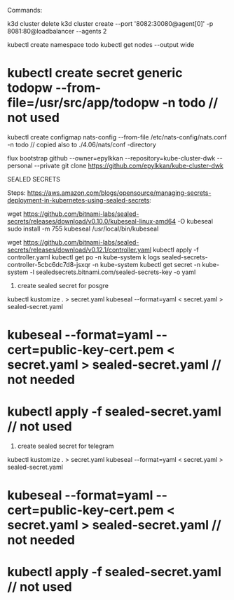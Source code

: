 Commands:

k3d cluster delete
k3d cluster create --port '8082:30080@agent[0]' -p 8081:80@loadbalancer --agents 2

kubectl create namespace todo
kubectl get nodes --output wide
# kubectl create secret generic todopw --from-file=/usr/src/app/todopw -n todo // not used
kubectl create configmap nats-config --from-file /etc/nats-config/nats.conf -n todo // copied also to ./4.06/nats/conf -directory

flux bootstrap github --owner=epylkkan --repository=kube-cluster-dwk --personal --private
git clone https://github.com/epylkkan/kube-cluster-dwk


SEALED SECRETS

Steps: https://aws.amazon.com/blogs/opensource/managing-secrets-deployment-in-kubernetes-using-sealed-secrets: 

wget https://github.com/bitnami-labs/sealed-secrets/releases/download/v0.10.0/kubeseal-linux-amd64 -O kubeseal
sudo install -m 755 kubeseal /usr/local/bin/kubeseal

wget https://github.com/bitnami-labs/sealed-secrets/releases/download/v0.12.1/controller.yaml
kubectl apply -f controller.yaml
kubectl get po -n kube-system
k logs sealed-secrets-controller-5cbc6dc7d8-jsxqr -n kube-system
kubectl get secret -n kube-system -l sealedsecrets.bitnami.com/sealed-secrets-key -o yaml

1) create sealed secret for posgre

kubectl kustomize . > secret.yaml
kubeseal --format=yaml < secret.yaml > sealed-secret.yaml
# kubeseal --format=yaml --cert=public-key-cert.pem < secret.yaml > sealed-secret.yaml // not needed
# kubectl apply -f sealed-secret.yaml // not used

1) create sealed secret for telegram

kubectl kustomize . > secret.yaml
kubeseal --format=yaml < secret.yaml > sealed-secret.yaml
# kubeseal --format=yaml --cert=public-key-cert.pem < secret.yaml > sealed-secret.yaml // not needed
# kubectl apply -f sealed-secret.yaml // not used


